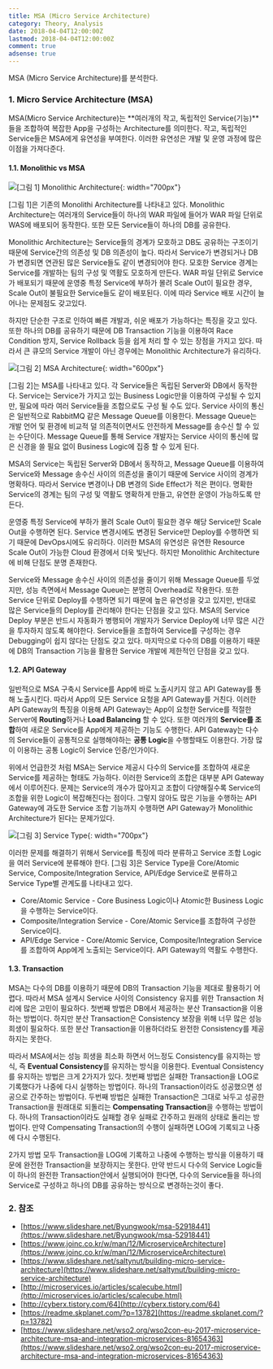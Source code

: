```yaml
---
title: MSA (Micro Service Architecture)
category: Theory, Analysis
date: 2018-04-04T12:00:00Z
lastmod: 2018-04-04T12:00:00Z
comment: true
adsense: true
---
```


MSA (Micro Service Architecture)를 분석한다.

### 1. Micro Service Architecture (MSA)

MSA(Micro Service Architecture)는 **여러개의 작고, 독립적인 Service(기능)**들을 조합하여 복잡한 App을 구성하는 Architecture를 의미한다. 작고, 독립적인 Service들은 MSA에게 유연성을 부여한다. 이러한 유연성은 개발 및 운영 과정에 많은 이점을 가져다준다.

#### 1.1. Monolithic vs MSA

![[그림 1] Monolithic Architecture]({{site.baseurl}}/images/theory_analysis/MSA/Monolithic_Architecture.PNG){: width="700px"}

[그림 1]은 기존의 Monolithi Architecture를 나타내고 있다. Monolithic Architecture는 여러개의 Service들이 하나의 WAR 파일에 들어가 WAR 파일 단위로 WAS에 배포되어 동작한다. 또한 모든 Service들이 하나의 DB를 공유한다.

Monolithic Architecture는 Service들의 경계가 모호하고 DB도 공유하는 구조이기 때문에 Service간의 의존성 및 DB 의존성이 높다. 따라서 Service가 변경되거나 DB가 변경되면 연관된 많은 Service들도 같이 변경되어야 한다. 모호한 Service 경계는 Service를 개발하는 팀의 구성 및 역활도 모호하게 만든다. WAR 파일 단위로 Service가 배포되기 때문에 운영중 특정 Service에 부하가 몰려 Scale Out이 필요한 경우, Scale Out이 불필요한 Service들도 같이 배포된다. 이에 따라 Service 배포 시간이 늘어나는 문제점도 갖고있다.

하지만 단순한 구조로 인하여 빠른 개발과, 쉬운 배포가 가능하다는 특징을 갖고 있다. 또한 하나의 DB를 공유하기 때문에 DB Transaction 기능을 이용하여 Race Condition 방지, Service Rollback 등을 쉽게 처리 할 수 있는 장점을 가지고 있다. 따라서 큰 큐모의 Service 개발이 아닌 경우에는 Monolithic Architecture가 유리하다.

![[그림 2] MSA Architecture]({{site.baseurl}}/images/theory_analysis/MSA/MSA_Architecture.PNG){: width="600px"}

[그림 2]는 MSA를 나타내고 있다. 각 Service들은 독립된 Server와 DB에서 동작한다. Service는 Service가 가지고 있는 Business Logic만을 이용하여 구성될 수 있지만, 필요에 따라 여러 Service들을 조합으로도 구성 될 수도 있다. Service 사이의 통신은 일반적으로 RabbitMQ 같은 Message Queue를 이용한다. Message Queue는 개발 언어 및 환경에 비교적 덜 의존적이면서도 안전하게 Message를 송수신 할 수 있는 수단이다. Message Queue를 통해 Service 개발자는 Service 사이의 통신에 많은 신경을 쓸 필요 없이 Business Logic에 집중 할 수 있게 된다.

MSA의 Service는 독립된 Server와 DB에서 동작하고, Message Queue를 이용하여 Service와 Message 송수신 사이의 의존성을 줄이기 때문에 Service 사이의 경계가 명확하다. 따라서 Service 변경이나 DB 변경의 Side Effect가 적은 편이다. 명확한 Service의 경계는 팀의 구성 및 역활도 명확하게 만들고, 유연한 운영이 가능하도록 만든다.

운영중 특정 Service에 부하가 몰려 Scale Out이 필요한 경우 해당 Service만 Scale Out을 수행하면 된다. Service 변경시에도 변경된 Service만 Deploy를 수행하면 되기 때문에 DevOps시에도 유리하다. 이러한 MSA의 유연성은 유연한 Resource Scale Out이 가능한 Cloud 환경에서 더욱 빛난다. 하지만 Monolithic Architecture에 비해 단점도 분명 존재한다.

Service와 Message 송수신 사이의 의존성을 줄이기 위해 Message Queue를 두었지만, 성능 측면에서 Message Queue는 분명히 Overhead로 작용한다. 또한 Service 단위로 Deploy를 수행하면 되기 때문에 높은 유연성을 갖고 있지만, 반대로 많은 Service들의 Deploy를 관리해야 한다는 단점을 갖고 있다. MSA의 Service Deploy 부분은 반드시 자동화가 병행되어 개발자가 Service Deploy에 너무 많은 시간을 투자하지 않도록 해야한다. Service들을 조합하여 Service를 구성하는 경우 Debugging이 쉽지 않다는 단점도 갖고 있다. 마지막으로 다수의 DB를 이용하기 때문에 DB의 Transaction 기능을 활용한 Service 개발에 제한적인 단점을 갖고 있다.

#### 1.2. API Gateway

일반적으로 MSA 구축시 Service를 App에 바로 노출시키지 않고 API Gateway를 통해 노출시킨다. 따라서 App의 모든 Service 요청을 API Gateway를 거친다. 이러한 API Gateway의 특징을 이용해 API Gateway는 App이 요청한 Service를 적절한 Server에 **Routing**하거나 **Load Balancing** 할 수 있다. 또한 여러개의 **Service를 조합**하여 새로운 Service를 App에게 제공하는 기능도 수행한다. API Gateway는 다수의 Service들이 공통적으로 실행해야하는 **공통 Logic**을 수행할때도 이용한다. 가장 많이 이용하는 공통 Logic이 Service 인증/인가이다.

위에서 언급한것 처럼 MSA는 Service 제공시 다수의 Service를 조합하여 새로운 Service를 제공하는 형태도 가능하다. 이러한 Service의 조합은 대부분 API Gateway에서 이루어진다. 문제는 Service의 개수가 많아지고 조합이 다양해질수록 Service의 조합을 위한 Logic이 복잡해진다는 점이다. 그렇지 않아도 많은 기능을 수행하는 API Gateway에 과도한 Service 조합 기능까지 수행하면 API Gateway가 Monolithic Architecture가 된다는 문제가있다.

![[그림 3] Service Type]({{site.baseurl}}/images/theory_analysis/MSA/Service_Type.PNG){: width="700px"}

이러한 문제를 해결하기 위해서 Service를 특징에 따라 분류하고 Service 조합 Logic을 여러 Service에 분류해야 한다. [그림 3]은 Service Type을 Core/Atomic Service, Composite/Integration Service, API/Edge Service로 분류하고 Service Type별 관계도를 나타내고 있다.

* Core/Atomic Service - Core Business Logic이나 Atomic한 Business Logic을 수행하는 Service이다.
* Composite/Integration Service - Core/Atomic Service를 조합하여 구성한 Service이다.
* API/Edge Service - Core/Atomic Service, Composite/Integration Service를 조합하여 App에게 노출되는 Service이다. API Gateway의 역활도 수행한다.

#### 1.3. Transaction

MSA는 다수의 DB를 이용하기 때문에 DB의 Transaction 기능을 제대로 활용하기 어렵다. 따라서 MSA 설계시 Service 사이의 Consistency 유지를 위한 Transaction 처리에 많은 고민이 필요하다. 첫번째 방법은 DB에서 제공하는 분산 Transaction을 이용하는 방법이다. 하지만 분산 Transaction은 Consistency 보장을 위해 너무 많은 성능 희생이 필요하다. 또한 분산 Transaction을 이용하더라도 완전한 Consistency를 제공하지는 못한다.

따라서 MSA에서는 성능 희생을 최소화 하면서 어느정도 Consistency를 유지하는 방식, 즉 **Eventual Consistency**를 유지하는 방식을 이용한다. Eventual Consistency를 유지하는 방법은 크게 2가지가 있다. 첫번째 방법은 실패한 Transaction을 LOG로 기록했다가 나중에 다시 실행하는 방법이다. 하나의 Transaction이라도 성공했으면 성공으로 간주하는 방법이다. 두번째 방법은 실패한 Transaction은 그대로 놔두고 성공한 Transaction을 원래대로 되돌리는 **Compensating Transaction**을 수행하는 방법이다. 하나의 Transaction이라도 실패할 경우 실패로 간주하고 원래의 상태로 돌리는 방법이다. 만약 Compensating Transaction의 수행이 실패하면 LOG에 기록되고 나중에 다시 수행된다.

2가지 방법 모두 Transaction을 LOG에 기록하고 나중에 수행하는 방식을 이용하기 때문에 완전한 Transaction을 보장하지는 못한다. 만약 반드시 다수의 Service Logic들이 하나의 완전한 Transaction안에서 실행되어야 한다면, 다수의 Service들을 하나의 Service로 구성하고 하나의 DB를 공유하는 방식으로 변경하는것이 좋다.

### 2. 참조

* [https://www.slideshare.net/Byungwook/msa-52918441](https://www.slideshare.net/Byungwook/msa-52918441)
* [https://www.joinc.co.kr/w/man/12/MicroserviceArchitecture](https://www.joinc.co.kr/w/man/12/MicroserviceArchitecture)
* [https://www.slideshare.net/saltynut/building-micro-service-architecture](https://www.slideshare.net/saltynut/building-micro-service-architecture)
* [http://microservices.io/articles/scalecube.html](http://microservices.io/articles/scalecube.html)
* [http://cyberx.tistory.com/64](http://cyberx.tistory.com/64)
* [https://readme.skplanet.com/?p=13782](https://readme.skplanet.com/?p=13782)
* [https://www.slideshare.net/wso2.org/wso2con-eu-2017-microservice-architecture-msa-and-integration-microservices-81654363](https://www.slideshare.net/wso2.org/wso2con-eu-2017-microservice-architecture-msa-and-integration-microservices-81654363)
